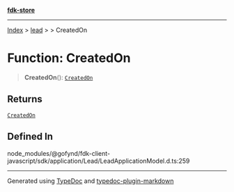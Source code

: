 [**fdk-store**](../../../README.md)
***

[Index](../../../API.md) > [lead](../../README.md) > [<internal>](../README.md) > CreatedOn

# Function: CreatedOn

> **CreatedOn**(): [`CreatedOn`](../type-aliases/type-alias.CreatedOn.md)

## Returns

[`CreatedOn`](../type-aliases/type-alias.CreatedOn.md)

## Defined In

node\_modules/@gofynd/fdk-client-javascript/sdk/application/Lead/LeadApplicationModel.d.ts:259

***
Generated using [TypeDoc](https://typedoc.org/) and [typedoc-plugin-markdown](https://www.npmjs.com/package/typedoc-plugin-markdown)
